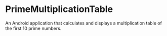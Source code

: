 # PrimeMultiplicationTable
An Android application that calculates and displays a multiplication table of the first 10 prime numbers.
